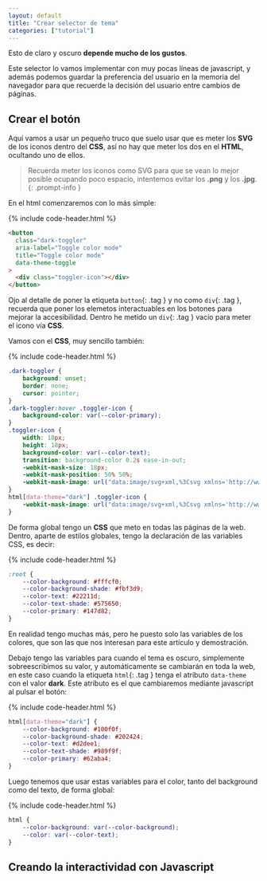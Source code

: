 ```yaml
---
layout: default
title: "Crear selector de tema"
categories: ["tutorial"]
---
```



Esto de claro y oscuro **depende mucho de los gustos**.


Este selector lo vamos implementar con muy pocas líneas de javascript, y además podemos guardar la preferencia del usuario en la memoria del navegador para que recuerde la decisión del usuario entre cambios de páginas.

## Crear el botón

Aquí vamos a usar un pequeño truco que suelo usar que es meter los **SVG** de los iconos dentro del **CSS**, así no hay que meter los dos en el **HTML**, ocultando uno de ellos.

> Recuerda meter los iconos como SVG para que se vean lo mejor posible ocupando poco espacio, intentemos evitar los **.png** y los **.jpg**.
{: .prompt-info }

En el html comenzaremos con lo más simple:

{% include code-header.html %}
```html
<button
  class="dark-toggler"
  aria-label="Toggle color mode"
  title="Toggle color mode"
  data-theme-toggle
>
  <div class="toggler-icon"></div>
</button>
```

Ojo al detalle de poner la etiqueta `button`{: .tag } y no como `div`{: .tag }, recuerda que poner los elemetos interactuables en los botones para mejorar la accesibilidad. Dentro he metido un `div`{: .tag } vacío para meter el icono vía **CSS**.

Vamos con el **CSS**, muy sencillo también:

{% include code-header.html %}
```css
.dark-toggler {
	background: unset;
	border: none;
	cursor: pointer;
}
.dark-toggler:hover .toggler-icon {
	background-color: var(--color-primary);
}
.toggler-icon {
	width: 18px;
	height: 18px;
	background-color: var(--color-text);
	transition: background-color 0.2s ease-in-out;
	-webkit-mask-size: 18px;
	-webkit-mask-position: 50% 50%;
	-webkit-mask-image: url("data:image/svg+xml,%3Csvg xmlns='http://www.w3.org/2000/svg' viewBox='0 0 20 20' fill='currentColor' %3E%3Cpath fill-rule='evenodd' d='M10 2a1 1 0 011 1v1a1 1 0 11-2 0V3a1 1 0 011-1zm4 8a4 4 0 11-8 0 4 4 0 018 0zm-.464 4.95l.707.707a1 1 0 001.414-1.414l-.707-.707a1 1 0 00-1.414 1.414zm2.12-10.607a1 1 0 010 1.414l-.706.707a1 1 0 11-1.414-1.414l.707-.707a1 1 0 011.414 0zM17 11a1 1 0 100-2h-1a1 1 0 100 2h1zm-7 4a1 1 0 011 1v1a1 1 0 11-2 0v-1a1 1 0 011-1zM5.05 6.464A1 1 0 106.465 5.05l-.708-.707a1 1 0 00-1.414 1.414l.707.707zm1.414 8.486l-.707.707a1 1 0 01-1.414-1.414l.707-.707a1 1 0 011.414 1.414zM4 11a1 1 0 100-2H3a1 1 0 000 2h1z' clip-rule='evenodd' /%3E%3C/svg%3E");
}
html[data-theme="dark"] .toggler-icon {
	-webkit-mask-image: url("data:image/svg+xml,%3Csvg xmlns='http://www.w3.org/2000/svg' fill='currentColor' viewBox='0 0 24 24' %3E%3Cpath d='M20.354 15.354A9 9 0 018.646 3.646 9.003 9.003 0 0012 21a9.003 9.003 0 008.354-5.646z' /%3E%3C/svg%3E");
}
```

De forma global tengo un **CSS** que meto en todas las páginas de la web. Dentro, aparte de estilos globales, tengo la declaración de las variables CSS, es decir:

{% include code-header.html %}
```css
:root {
	--color-background: #fffcf0;
	--color-background-shade: #fbf3d9;
	--color-text: #22211d;
	--color-text-shade: #575650;
	--color-primary: #147d82;
}
```

En realidad tengo muchas más, pero he puesto solo las variables de los colores, que son las que nos interesan para este artículo y demostración.

Debajo tengo las variables para cuando el tema es oscuro, simplemente sobreescribimos su valor, y automáticamente se cambiarán en toda la web, en este caso cuando la etiqueta `html`{: .tag } tenga el atributo `data-theme` con el valor **dark**. Este atributo es el que cambiaremos mediante javascript al pulsar el botón:

{% include code-header.html %}
```css
html[data-theme="dark"] {
	--color-background: #100f0f;
	--color-background-shade: #202424;
	--color-text: #d2dee1;
	--color-text-shade: #989f9f;
	--color-primary: #62aba4;
}
```

Luego tenemos que usar estas variables para el color, tanto del background como del texto, de forma global:

{% include code-header.html %}
```css
html {
	--color-background: var(--color-background);
	--color: var(--color-text);
}
```

## Creando la interactividad con Javascript